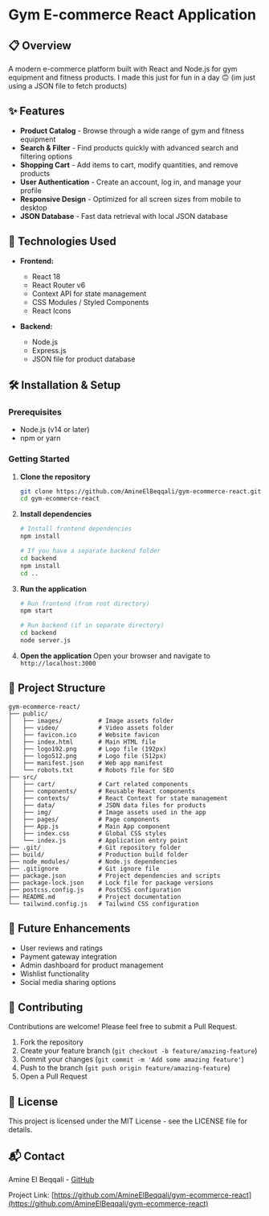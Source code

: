 # Gym E-commerce React Application


## 📋 Overview

A modern e-commerce platform built with React and Node.js for gym equipment and fitness products. I made this just for fun in a day 🙃 (im just using a JSON file to fetch products)

## ✨ Features

- **Product Catalog** - Browse through a wide range of gym and fitness equipment
- **Search & Filter** - Find products quickly with advanced search and filtering options
- **Shopping Cart** - Add items to cart, modify quantities, and remove products
- **User Authentication** - Create an account, log in, and manage your profile
- **Responsive Design** - Optimized for all screen sizes from mobile to desktop
- **JSON Database** - Fast data retrieval with local JSON database

## 🚀 Technologies Used

- **Frontend:**
  - React 18
  - React Router v6
  - Context API for state management
  - CSS Modules / Styled Components
  - React Icons

- **Backend:**
  - Node.js
  - Express.js
  - JSON file for product database

## 🛠️ Installation & Setup

### Prerequisites
- Node.js (v14 or later)
- npm or yarn

### Getting Started

1. **Clone the repository**
   ```bash
   git clone https://github.com/AmineElBeqqali/gym-ecommerce-react.git
   cd gym-ecommerce-react
   ```

2. **Install dependencies**
   ```bash
   # Install frontend dependencies
   npm install
   
   # If you have a separate backend folder
   cd backend
   npm install
   cd ..
   ```

3. **Run the application**
   ```bash
   # Run frontend (from root directory)
   npm start
   
   # Run backend (if in separate directory)
   cd backend
   node server.js
   ```

4. **Open the application**
   Open your browser and navigate to `http://localhost:3000`

## 📂 Project Structure

```
gym-ecommerce-react/
├── public/
│   ├── images/          # Image assets folder
│   ├── video/           # Video assets folder
│   ├── favicon.ico      # Website favicon
│   ├── index.html       # Main HTML file
│   ├── logo192.png      # Logo file (192px)
│   ├── logo512.png      # Logo file (512px)
│   ├── manifest.json    # Web app manifest
│   └── robots.txt       # Robots file for SEO
├── src/
│   ├── cart/            # Cart related components
│   ├── components/      # Reusable React components
│   ├── contexts/        # React Context for state management
│   ├── data/            # JSON data files for products
│   ├── img/             # Image assets used in the app
│   ├── pages/           # Page components
│   ├── App.js           # Main App component
│   ├── index.css        # Global CSS styles
│   └── index.js         # Application entry point
├── .git/                # Git repository folder
├── build/               # Production build folder
├── node_modules/        # Node.js dependencies
├── .gitignore           # Git ignore file
├── package.json         # Project dependencies and scripts
├── package-lock.json    # Lock file for package versions
├── postcss.config.js    # PostCSS configuration
├── README.md            # Project documentation
└── tailwind.config.js   # Tailwind CSS configuration
```

## 🔮 Future Enhancements

- User reviews and ratings
- Payment gateway integration
- Admin dashboard for product management
- Wishlist functionality
- Social media sharing options

## 🤝 Contributing

Contributions are welcome! Please feel free to submit a Pull Request.

1. Fork the repository
2. Create your feature branch (`git checkout -b feature/amazing-feature`)
3. Commit your changes (`git commit -m 'Add some amazing feature'`)
4. Push to the branch (`git push origin feature/amazing-feature`)
5. Open a Pull Request

## 📄 License

This project is licensed under the MIT License - see the LICENSE file for details.

## 📬 Contact

Amine El Beqqali - [GitHub](https://github.com/AmineElBeqqali)

Project Link: [https://github.com/AmineElBeqqali/gym-ecommerce-react](https://github.com/AmineElBeqqali/gym-ecommerce-react)
